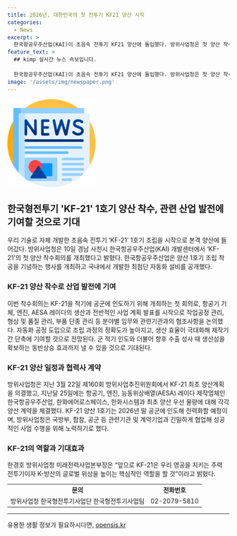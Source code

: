 ```yaml
---
title: 2026년, 대한민국의 첫 전투기 KF21 양산 시작
categories:
  - News
excerpt: >
  한국항공우주산업(KAI)이 초음속 전투기 KF21 양산에 돌입했다. 방위사업청은 첫 양산 착수회의를 개최하고, 공군에 2026년 말 인도 예정이며, 자동화 공정 도입으로 제작기간 단축 및 생산성 향상을 기대하고 있다. 또한, 군 적기 인도와 함께 수출 시 생산성을 확보하는 계획이며, 이에 관련된 협조사항을 논의 중이다. 이러한 KF21은 한국의 주력 전투기로 발전 및 글로벌 위상 향상을 목표로 하고 있다. (150자)
feature_text: >
  ## kimp 실시간 뉴스 속보입니다.

  한국항공우주산업(KAI)이 초음속 전투기 KF21 양산에 돌입했다. 방위사업청은 첫 양산 착수회의를 개최하고, 공군에 2026년 말 인도 예정이며, 자동화 공정 도입으로 제작기간 단축 및 생산성 향상을 기대하고 있다. 또한, 군 적기 인도와 함께 수출 시 생산성을 확보하는 계획이며, 이에 관련된 협조사항을 논의 중이다. 이러한 KF21은 한국의 주력 전투기로 발전 및 글로벌 위상 향상을 목표로 하고 있다. (150자)
image: '/assets/img/newspaper.png'
---
```


<p><img src="/assets/img/newspaper.png" alt="kimplant 속보" /></p>

<h2 data-ke-size="size26">한국형전투기 'KF-21' 1호기 양산 착수, 관련 산업 발전에 기여할 것으로 기대</h2>

<p data-ke-size="size16">우리 기술로 자체 개발한 초음속 전투기 ‘KF-21’ 1호기 조립을 시작으로 본격 양산에 들어갔다. 방위사업청은 10일 경남 사천시 한국항공우주산업(KAI) 개발센터에서 ‘KF-21’의 첫 양산 착수회의를 개최했다고 밝혔다. 한국항공우주산업은 양산 1호기 조립 착공을 기념하는 행사를 개최하고 국내에서 개발한 최첨단 자동화 설비를 공개했다.</p>

<h3 data-ke-size="size24">KF-21 양산 착수로 산업 발전에 기여</h3>

<p data-ke-size="size16">이번 착수회의는 KF-21을 적기에 공군에 인도하기 위해 개최하는 첫 회의로, 항공기 기체, 엔진, AESA 레이다의 생산과 전반적인 사업 계획 발표를 시작으로 작업공정 관리, 형상 및 품질 관리, 부품 단종 관리 등 분야별 임무와 관련기관과의 협조사항을 논의했다. 자동화 공정 도입으로 조립 과정의 정확도가 높아지고, 생산 효율이 극대화해 제작기간 단축에 기여할 것으로 전망된다. 군 적기 인도와 더불어 향후 수출 성사 때 생산성을 확보하는 동반상승 효과까지 낼 수 있을 것으로 기대된다.</p>

<h3 data-ke-size="size24">KF-21 양산 일정과 협력사 계약</h3>

<p data-ke-size="size16">방위사업청은 지난 3월 22일 제160회 방위사업추진위원회에서 KF-21 최초 양산계획을 의결했고, 지난달 25일에는 항공기, 엔진, 능동위상배열(AESA) 레이다 제작업체인 한국항공우주산업, 한화에어로스페이스, 한화시스템과 최초 양산 우선 물량에 대해 각각 양산 계약을 체결했다. KF-21 양산 1호기는 2026년 말 공군에 인도해 전력화할 예정이며, 방위사업청은 국방부, 합참, 공군 등 관련기관 및 계약기업과 긴밀하게 협업해 성공적인 사업 수행을 위해 노력하기로 했다.</p>

<h3 data-ke-size="size24">KF-21의 역할과 기대효과</h3>

<p data-ke-size="size16">한경호 방위사업청 미래전력사업본부장은 “앞으로 KF-21은 우리 영공을 지키는 주력 전투기이자 K-방산의 글로벌 위상을 높이는 핵심적인 역할을 할 것”이라고 밝혔다.</p>

<table>
  <tbody>
    <tr>
      <td style="text-align: center; height: 17px;"><b>문의</b></td>
      <td style="text-align: center; height: 17px;"><b>전화번호</b></td>
    </tr>
    <tr>
      <td style="text-align: center; height: 17px;">방위사업청 한국형전투기사업단 한국형전투기사업팀</td>
      <td style="text-align: center; height: 17px;">02-2079-5810</td>
    </tr>
  </tbody>
</table>

<hr>
유용한 생활 정보가 필요하시다면, <a href="https://opensis.kr" rel="dofollow">opensis.kr</a>


